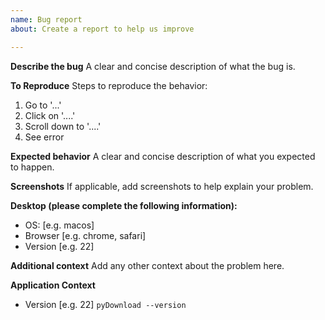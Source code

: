 ```yaml
---
name: Bug report
about: Create a report to help us improve

---
```


**Describe the bug**
A clear and concise description of what the bug is.

**To Reproduce**
Steps to reproduce the behavior:
1. Go to '...'
2. Click on '....'
3. Scroll down to '....'
4. See error

**Expected behavior**
A clear and concise description of what you expected to happen.

**Screenshots**
If applicable, add screenshots to help explain your problem.

**Desktop (please complete the following information):**
 - OS: [e.g. macos]
 - Browser [e.g. chrome, safari]
 - Version [e.g. 22]

**Additional context**
Add any other context about the problem here.

**Application Context**
 - Version [e.g. 22] `pyDownload --version`
